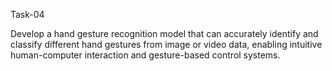 Task-04


Develop a hand gesture recognition model that can accurately identify and classify different hand gestures from 
image or video data, enabling intuitive human-computer interaction and gesture-based control systems.
